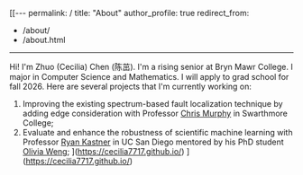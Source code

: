 [[---
permalink: /
title: "About"
author_profile: true
redirect_from: 
  - /about/
  - /about.html
---

Hi! I'm Zhuo (Cecilia) Chen (陈茁). I'm a rising senior at Bryn Mawr College. I major in Computer Science and Mathematics. I will apply to grad school for fall 2026. Here are several projects that I'm currently working on: 
1. Improving the existing spectrum-based fault localization technique by adding edge consideration with Professor [Chris Murphy](https://www.cs.swarthmore.edu/~cmurphy/) in Swarthmore College;
2. Evaluate and enhance the robustness of scientific machine learning with Professor [Ryan Kastner](https://kastner.ucsd.edu/) in UC San Diego mentored by his PhD student [Olivia Weng](https://www.oliviaweng.com/);
](https://cecilia7717.github.io/)
](https://cecilia7717.github.io/)

